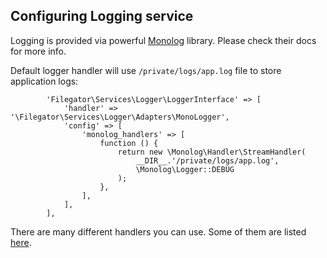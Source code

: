 
## Configuring Logging service

Logging is provided via powerful [Monolog](https://github.com/Seldaek/monolog) library. Please check their docs for more info.

Default logger handler will use ```/private/logs/app.log``` file to store application logs:

```
        'Filegator\Services\Logger\LoggerInterface' => [
            'handler' => '\Filegator\Services\Logger\Adapters\MonoLogger',
            'config' => [
                'monolog_handlers' => [
                    function () {
                        return new \Monolog\Handler\StreamHandler(
                            __DIR__.'/private/logs/app.log',
                            \Monolog\Logger::DEBUG
                        );
                    },
                ],
            ],
        ],
```

There are many different handlers you can use. Some of them are listed [here](https://github.com/Seldaek/monolog#documentation).
